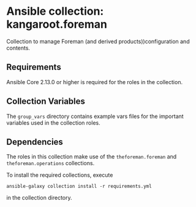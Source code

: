 # Ansible collection: kangaroot.foreman

Collection to manage Foreman (and derived products))configuration and contents.

## Requirements

Ansible Core 2.13.0 or higher is required for the roles in the collection.

## Collection Variables

The `group_vars` directory contains example vars files for the important variables used in the collection roles.

## Dependencies

The roles in this collection make use of the `theforeman.foreman` and `theforeman.operations` collections.

To install the required collections, execute

```shell
ansible-galaxy collection install -r requirements.yml
```

in the collection directory.

